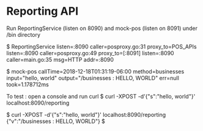 # Reporting API

Run ReportingService (listen on 8090) and mock-pos (listen on 8091) under /bin directory

$ ReportingService
listen=:8090 caller=posproxy.go:31 proxy_to=POS_APIs
listen=:8090 caller=posproxy.go:49 proxy_to=[:8091]
listen=:8090 caller=main.go:35 msg=HTTP addr=:8090

$ mock-pos
callTime=2018-12-18T01:31:19-06:00 method=businesses input="hello, world" output="/businesses : HELLO, WORLD" err=null took=1.178712ms

To test : open a console and run curl $ curl -XPOST -d'{"s":"hello, world"}' localhost:8090/reporting

$ curl -XPOST -d'{"s":"hello, world"}' localhost:8090/reporting
{"v":"/businesses : HELLO, WORLD"}
$ 